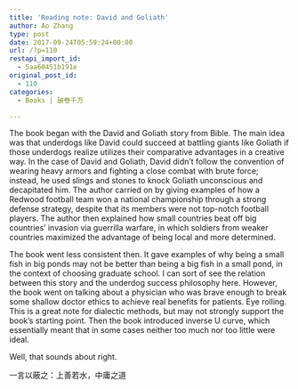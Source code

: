 ```yaml
---
title: 'Reading note: David and Goliath'
author: Ao Zhang
type: post
date: 2017-09-24T05:59:24+00:00
url: /?p=110
restapi_import_id:
  - 5aa60451b191e
original_post_id:
  - 110
categories:
  - Books | 破卷千万

---
```

The book began with the David and Goliath story from Bible. The main idea was that underdogs like David could succeed at battling giants like Goliath if those underdogs realize utilizes their comparative advantages in a creative way. In the case of David and Goliath, David didn&#8217;t follow the convention of wearing heavy armors and fighting a close combat with brute force; instead, he used slings and stones to knock Goliath unconscious and decapitated him. The author carried on by giving examples of how a Redwood football team won a national championship through a strong defense strategy, despite that its members were not top-notch football players. The author then explained how small countries beat off big countries&#8217; invasion via guerrilla warfare, in which soldiers from weaker countries maximized the advantage of being local and more determined.

The book went less consistent then. It gave examples of why being a small fish in big ponds may not be better than being a big fish in a small pond, in the context of choosing graduate school. I can sort of see the relation between this story and the underdog success philosophy here. However, the book went on talking about a physician who was brave enough to break some shallow doctor ethics to achieve real benefits for patients. Eye rolling. This is a great note for dialectic methods, but may not strongly support the book&#8217;s starting point. Then the book introduced inverse U curve, which essentially meant that in some cases neither too much nor too little were ideal.

Well, that sounds about right.

一言以蔽之：上善若水，中庸之道